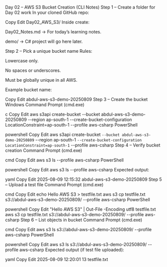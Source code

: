 Day 02 – AWS S3 Bucket Creation (CLI Notes)
Step 1 – Create a folder for Day 02 work
In your cloned GitHub repo:

Copy
Edit
Day02_AWS_S3/
Inside create:

Day02_Notes.md → For today’s learning notes.

demo/ → C# project will go here later.

Step 2 – Pick a unique bucket name
Rules:

Lowercase only.

No spaces or underscores.

Must be globally unique in all AWS.

Example bucket name:

Copy
Edit
abdul-aws-s3-demo-20250809
Step 3 – Create the bucket
Windows Command Prompt (cmd.exe)

c
Copy
Edit
aws s3api create-bucket --bucket abdul-aws-s3-demo-20250809 --region ap-south-1 --create-bucket-configuration LocationConstraint=ap-south-1 --profile aws-csharp
PowerShell

powershell
Copy
Edit
aws s3api create-bucket `
    --bucket abdul-aws-s3-demo-20250809 `
    --region ap-south-1 `
    --create-bucket-configuration LocationConstraint=ap-south-1 `
    --profile aws-csharp
Step 4 – Verify bucket creation
Command Prompt (cmd.exe)

cmd
Copy
Edit
aws s3 ls --profile aws-csharp
PowerShell

powershell
Copy
Edit
aws s3 ls --profile aws-csharp
Expected output:

yaml
Copy
Edit
2025-08-09  12:15:32  abdul-aws-s3-demo-20250809
Step 5 – Upload a test file
Command Prompt (cmd.exe)

cmd
Copy
Edit
echo Hello AWS S3 > testfile.txt
aws s3 cp testfile.txt s3://abdul-aws-s3-demo-20250809/ --profile aws-csharp
PowerShell

powershell
Copy
Edit
"Hello AWS S3" | Out-File -Encoding utf8 testfile.txt
aws s3 cp testfile.txt s3://abdul-aws-s3-demo-20250809/ --profile aws-csharp
Step 6 – List objects in bucket
Command Prompt (cmd.exe)

cmd
Copy
Edit
aws s3 ls s3://abdul-aws-s3-demo-20250809/ --profile aws-csharp
PowerShell

powershell
Copy
Edit
aws s3 ls s3://abdul-aws-s3-demo-20250809/ --profile aws-csharp
Expected output (if test file uploaded):

yaml
Copy
Edit
2025-08-09  12:20:01        13 testfile.txt